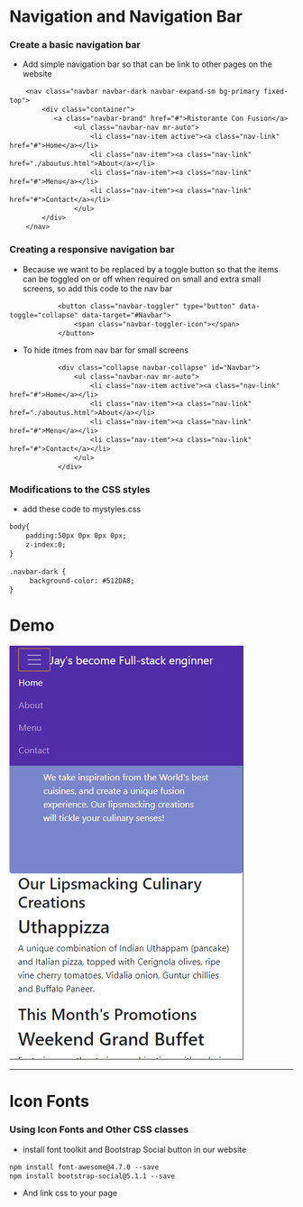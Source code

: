 # Navigation and Navigation Bar

### Create a basic navigation bar

* Add simple navigation bar so that can be link to other pages on the website

```
    <nav class="navbar navbar-dark navbar-expand-sm bg-primary fixed-top">
        <div class="container">
           <a class="navbar-brand" href="#">Ristorante Con Fusion</a>
                <ul class="navbar-nav mr-auto">
                    <li class="nav-item active"><a class="nav-link" href="#">Home</a></li>
                    <li class="nav-item"><a class="nav-link" href="./aboutus.html">About</a></li>
                    <li class="nav-item"><a class="nav-link" href="#">Menu</a></li>
                    <li class="nav-item"><a class="nav-link" href="#">Contact</a></li>
                </ul>            
        </div>
    </nav>
```

### Creating a responsive navigation bar

* Because we want to be replaced by a toggle button so that the items can be toggled on or off when required on small and extra small screens, so add this code to the nav bar

```
            <button class="navbar-toggler" type="button" data-toggle="collapse" data-target="#Navbar">
                <span class="navbar-toggler-icon"></span>
            </button>
```

* To hide itmes from nav bar for small screens

```
            <div class="collapse navbar-collapse" id="Navbar">
                <ul class="navbar-nav mr-auto">
                    <li class="nav-item active"><a class="nav-link" href="#">Home</a></li>
                    <li class="nav-item"><a class="nav-link" href="./aboutus.html">About</a></li>
                    <li class="nav-item"><a class="nav-link" href="#">Menu</a></li>
                    <li class="nav-item"><a class="nav-link" href="#">Contact</a></li>
                </ul>           
            </div>
```

### Modifications to the CSS styles

* add these code to mystyles.css

```
body{
    padding:50px 0px 0px 0px;
    z-index:0;
}

.navbar-dark {
     background-color: #512DA8;
}
```

# Demo

![](/assets/W2_1Demo.png)

---

# Icon Fonts

### Using Icon Fonts and Other CSS classes

* install font toolkit and Bootstrap Social button in our website

```
npm install font-awesome@4.7.0 --save
npm install bootstrap-social@5.1.1 --save
```

* And link css to your page



